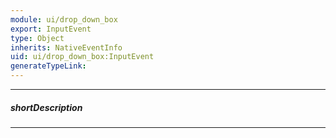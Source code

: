 ```yaml
---
module: ui/drop_down_box
export: InputEvent
type: Object
inherits: NativeEventInfo
uid: ui/drop_down_box:InputEvent
generateTypeLink: 
---
```

---
##### shortDescription
<!-- Description goes here -->

---
<!-- Description goes here -->